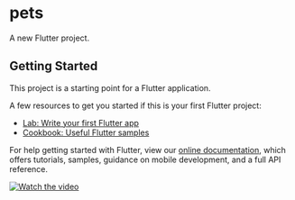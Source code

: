 # pets

A new Flutter project.

## Getting Started

This project is a starting point for a Flutter application.

A few resources to get you started if this is your first Flutter project:

- [Lab: Write your first Flutter app](https://flutter.io/docs/get-started/codelab)
- [Cookbook: Useful Flutter samples](https://flutter.io/docs/cookbook)

For help getting started with Flutter, view our 
[online documentation](https://flutter.io/docs), which offers tutorials, 
samples, guidance on mobile development, and a full API reference.


 
 [![Watch the video](https://i.imgur.com/vKb2F1B.png)](https://www.youtube.com/watch?v=nE9o2bAp8LE&t=3s&ab_channel=SercanG%C3%9CL)
